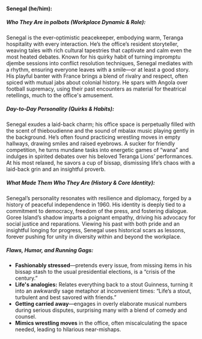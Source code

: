 #### Senegal (he/him):  

##### Who They Are in *polbots* (Workplace Dynamic & Role):  
Senegal is the ever-optimistic peacekeeper, embodying warm, Teranga hospitality with every interaction. He’s the office’s resident storyteller, weaving tales with rich cultural tapestries that captivate and calm even the most heated debates. Known for his quirky habit of turning impromptu djembe sessions into conflict resolution techniques, Senegal mediates with a rhythm, ensuring everyone leaves with a smile—or at least a good story. His playful banter with France brings a blend of rivalry and respect, often spiced with mutual jabs about colonial history. He spars with Angola over football supremacy, using their past encounters as material for theatrical retellings, much to the office's amusement.

##### Day-to-Day Personality (Quirks & Habits):  
Senegal exudes a laid-back charm; his office space is perpetually filled with the scent of thieboudienne and the sound of mbalax music playing gently in the background. He’s often found practicing wrestling moves in empty hallways, drawing smiles and raised eyebrows. A sucker for friendly competition, he turns mundane tasks into energetic games of “wana” and indulges in spirited debates over his beloved Teranga Lions’ performances. At his most relaxed, he savors a cup of bissap, dismissing life’s chaos with a laid-back grin and an insightful proverb.

##### What Made Them Who They Are (History & Core Identity):  
Senegal’s personality resonates with resilience and diplomacy, forged by a history of peaceful independence in 1960. His identity is deeply tied to a commitment to democracy, freedom of the press, and fostering dialogue. Goree Island’s shadow imparts a poignant empathy, driving his advocacy for social justice and reparations. Viewing his past with both pride and an insightful longing for progress, Senegal uses historical scars as lessons, forever pushing for unity in diversity within and beyond the workplace.

##### Flaws, Humor, and Running Gags:  
- **Fashionably stressed**—pretends every issue, from missing items in his bissap stash to the usual presidential elections, is a “crisis of the century.”  
- **Life's analogies:** Relates everything back to a stout Guinness, turning it into an awkwardly sage metaphor at inconvenient times: “Life’s a stout, turbulent and best savored with friends.”  
- **Getting carried away**—engages in overly elaborate musical numbers during serious disputes, surprising many with a blend of comedy and counsel.  
- **Mimics wrestling moves** in the office, often miscalculating the space needed, leading to hilarious near-mishaps.